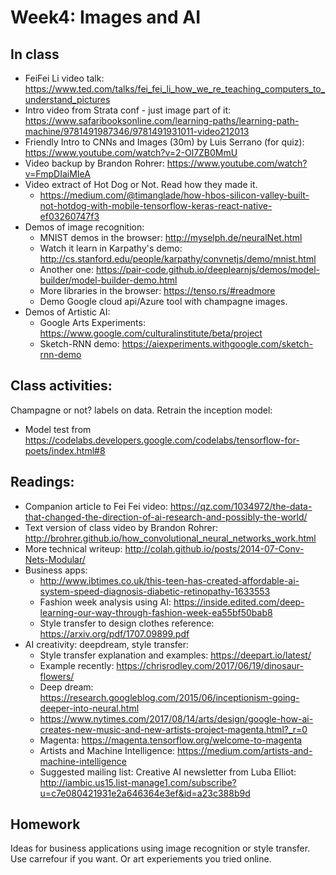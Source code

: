 # Week4:  Images and AI

## In class

* FeiFei Li video talk:
https://www.ted.com/talks/fei_fei_li_how_we_re_teaching_computers_to_understand_pictures
* Intro video from Strata conf - just image part of it: https://www.safaribooksonline.com/learning-paths/learning-path-machine/9781491987346/9781491931011-video212013
* Friendly Intro to CNNs and Images (30m) by Luis Serrano (for quiz): https://www.youtube.com/watch?v=2-Ol7ZB0MmU
* Video backup by Brandon Rohrer: https://www.youtube.com/watch?v=FmpDIaiMIeA
* Video extract of Hot Dog or Not.  Read how they made it.
	* https://medium.com/@timanglade/how-hbos-silicon-valley-built-not-hotdog-with-mobile-tensorflow-keras-react-native-ef03260747f3
* Demos of image recognition:
	* MNIST demos in the browser: http://myselph.de/neuralNet.html
	* Watch it learn in Karpathy's demo: http://cs.stanford.edu/people/karpathy/convnetjs/demo/mnist.html
	* Another one: https://pair-code.github.io/deeplearnjs/demos/model-builder/model-builder-demo.html
	* More libraries in the browser: https://tenso.rs/#readmore
	* Demo Google cloud api/Azure tool with champagne images.
* Demos of Artistic AI:
	* Google Arts Experiments: https://www.google.com/culturalinstitute/beta/project
	* Sketch-RNN demo: https://aiexperiments.withgoogle.com/sketch-rnn-demo


## Class activities:

Champagne or not? labels on data.  Retrain the inception model:
* Model test from https://codelabs.developers.google.com/codelabs/tensorflow-for-poets/index.html#8


## Readings:

* Companion article to Fei Fei video: https://qz.com/1034972/the-data-that-changed-the-direction-of-ai-research-and-possibly-the-world/
* Text version of class video by Brandon Rohrer: http://brohrer.github.io/how_convolutional_neural_networks_work.html
* More technical writeup: http://colah.github.io/posts/2014-07-Conv-Nets-Modular/
* Business apps:
	* http://www.ibtimes.co.uk/this-teen-has-created-affordable-ai-system-speed-diagnosis-diabetic-retinopathy-1633553
	* Fashion week analysis using AI: https://inside.edited.com/deep-learning-our-way-through-fashion-week-ea55bf50bab8
	* Style transfer to design clothes reference: https://arxiv.org/pdf/1707.09899.pdf
* AI creativity: deepdream, style transfer:
	* Style transfer explanation and examples: https://deepart.io/latest/
	* Example recently: https://chrisrodley.com/2017/06/19/dinosaur-flowers/
	* Deep dream: https://research.googleblog.com/2015/06/inceptionism-going-deeper-into-neural.html
	* https://www.nytimes.com/2017/08/14/arts/design/google-how-ai-creates-new-music-and-new-artists-project-magenta.html?_r=0
	* Magenta: https://magenta.tensorflow.org/welcome-to-magenta 
	* Artists and Machine Intelligence: 
	https://medium.com/artists-and-machine-intelligence
	* Suggested mailing list: Creative AI newsletter from Luba Elliot: http://iambic.us15.list-manage1.com/subscribe?u=c7e080421931e2a646364e3ef&id=a23c388b9d


## Homework

Ideas for business applications using image recognition or style transfer. Use carrefour if you want.
Or art experiements you tried online.

